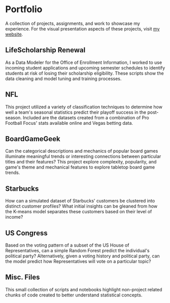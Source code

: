 # Portfolio
A collection of projects, assignments, and work to showcase my experience. For the visual presentation aspects of these projects, visit [my website](https://philcork.com/projects).

## LifeScholarship Renewal
As a Data Modeler for the Office of Enrollment Information, I worked to use incoming student applications and upcoming semester schedules to identify students at risk of losing their scholarship eligibility. These scripts show the data cleaning and model tuning and training processes.

## NFL
This project utilized a variety of classification techniques to determine how well a team's seasonal statistics predict their playoff success in the post-season. Included are the datasets created from a combination of Pro Football Focus' stats available online and Vegas betting data. 

## BoardGameGeek
Can the categorical descriptions and mechanics of popular board games illuminate meaningful trends or interesting connections between particular titles and their features? This project explore complexity, popularity, and game's theme and mechanical features to explore tabletop board game trends.

## Starbucks
How can a simulated dataset of Starbucks' customers be clustered into distinct customer profiles? What initial insights can be gleaned from how the K-means model separates these customers based on their level of income?

## US Congress
Based on the voting pattern of a subset of the US House of Representatives, can a simple Random Forest predict the individual's political party? Alternatively, given a voting history and political party, can the model predict how Representatives will vote on a particular topic?

## Misc. Files
This small collection of scripts and notebooks highlight non-project related chunks of code created to better understand statistical concepts.

